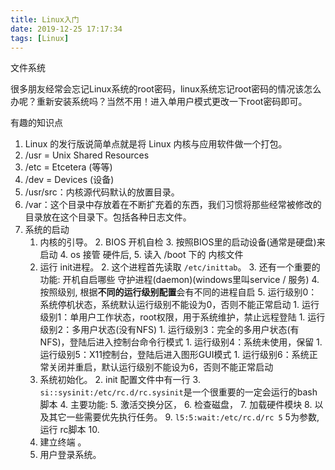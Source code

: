 ```yaml
---
title: Linux入门
date: 2019-12-25 17:17:34
tags: [Linux]
---
```


文件系统




很多朋友经常会忘记Linux系统的root密码，linux系统忘记root密码的情况该怎么办呢？重新安装系统吗？当然不用！进入单用户模式更改一下root密码即可。

有趣的知识点

1. Linux 的发行版说简单点就是将 Linux 内核与应用软件做一个打包。
2. /usr = Unix Shared Resources
3. /etc = Etcetera (等等)
4. /dev = Devices (设备)
5. /usr/src：内核源代码默认的放置目录。
6. /var：这个目录中存放着在不断扩充着的东西，我们习惯将那些经常被修改的目录放在这个目录下。包括各种日志文件。
2. 系统的启动
    1. 内核的引导。
        2. BIOS 开机自检
            3. 按照BIOS里的启动设备(通常是硬盘)来启动
            4. os 接管 硬件后, 
            5. 读入 /boot 下的 内核文件
    1. 运行 init进程。
        2. 这个进程首先读取 `/etc/inittab`。
        3. 还有一个重要的功能: 开机自启哪些 守护进程(daemon)(windows里叫service / 服务)
            4. 按照级别, 根据**不同的运行级别配置**会有不同的进程自启
                5. 运行级别0：系统停机状态，系统默认运行级别不能设为0，否则不能正常启动
                1. 运行级别1：单用户工作状态，root权限，用于系统维护，禁止远程登陆
                1. 运行级别2：多用户状态(没有NFS)
                1. 运行级别3：完全的多用户状态(有NFS)，登陆后进入控制台命令行模式
                1. 运行级别4：系统未使用，保留
                1. 运行级别5：X11控制台，登陆后进入图形GUI模式
                1. 运行级别6：系统正常关闭并重启，默认运行级别不能设为6，否则不能正常启动
    1. 系统初始化。
        2. init 配置文件中有一行
            3. `si::sysinit:/etc/rc.d/rc.sysinit`是一个很重要的一定会运行的bash脚本
                4. 主要功能: 
                    5. 激活交换分区，
                    6. 检查磁盘，
                    7. 加载硬件模块
                    8. 以及其它一些需要优先执行任务。
            9. `l5:5:wait:/etc/rc.d/rc 5` 5为参数, 运行 rc脚本
                10. 
    1. 建立终端 。
    1. 用户登录系统。


